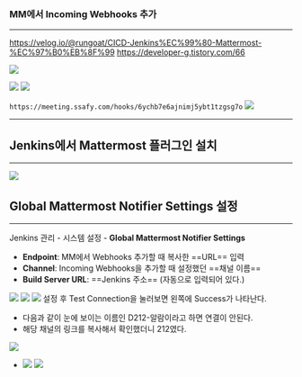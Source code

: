 ### MM에서 Incoming Webhooks 추가
---
https://velog.io/@rungoat/CICD-Jenkins%EC%99%80-Mattermost-%EC%97%B0%EB%8F%99
https://developer-g.tistory.com/66

![](https://i.imgur.com/UK602pe.png)

![](https://i.imgur.com/6tUxqP3.png)
![](https://i.imgur.com/Z13DT4U.png)

`https://meeting.ssafy.com/hooks/6ychb7e6ajnimj5ybt1tzgsg7o`
![](https://i.imgur.com/DIYD8I5.png)


----
## Jenkins에서 Mattermost 플러그인 설치
---

![](https://i.imgur.com/HYHMFCf.png)
## Global Mattermost Notifier Settings 설정
---
Jenkins 관리 - 시스템 설정 - **Global Mattermost Notifier Settings**

- **Endpoint**: MM에서 Webhooks 추가할 때 복사한 ==URL== 입력
- **Channel**: Incoming Webhooks을 추가할 때 설정했던 ==채널 이름==
- **Build Server URL**: ==Jenkins 주소== (자동으로 입력되어 있다.)

![](https://i.imgur.com/vWiLwlK.png)
![](https://i.imgur.com/zIY4Cii.png)
![](https://i.imgur.com/tdKHhcH.png)
설정 후 Test Connection을 눌러보면 왼쪽에 Success가 나타난다.



* 다음과 같이 눈에 보이는 이름인 D212-알람이라고 하면 연결이 안된다.
* 해당 채널의 링크를 복사해서 확인했더니 212였다.


![](https://i.imgur.com/FLw7WYS.png)
* ![](https://i.imgur.com/RUxH5Qs.png)
![](https://i.imgur.com/w57JOfR.png)


